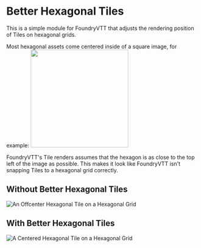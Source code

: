 # Better Hexagonal Tiles

This is a simple module for FoundryVTT that adjusts the rendering position of Tiles on hexagonal grids.

Most hexagonal assets come centered inside of a square image, for example:
<img src="https://i.imgur.com/HK2qImc.png" width="256" height="256">

FoundryVTT's Tile renders assumes that the hexagon is as close to the top left of the image as possible. This makes it look like FoundryVTT isn't snapping Tiles to a hexagonal grid correctly.

## Without Better Hexagonal Tiles

![An Offcenter Hexagonal Tile on a Hexagonal Grid](https://i.imgur.com/I0WxlId.png)

## With Better Hexagonal Tiles

![A Centered Hexagonal Tile on a Hexagonal Grid](https://i.imgur.com/rvK0iYe.png)